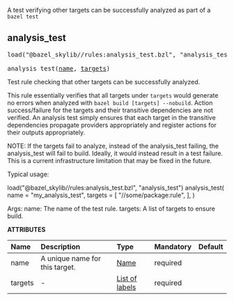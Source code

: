 <!-- Generated with Stardoc: http://skydoc.bazel.build -->

A test verifying other targets can be successfully analyzed as part of a `bazel test`

<a id="analysis_test"></a>

## analysis_test

<pre>
load("@bazel_skylib//rules:analysis_test.bzl", "analysis_test")

analysis_test(<a href="#analysis_test-name">name</a>, <a href="#analysis_test-targets">targets</a>)
</pre>

Test rule checking that other targets can be successfully analyzed.

This rule essentially verifies that all targets under `targets` would
generate no errors when analyzed with `bazel build [targets] --nobuild`.
Action success/failure for the targets and their transitive dependencies
are not verified. An analysis test simply ensures that each target in the transitive
dependencies propagate providers appropriately and register actions for their outputs
appropriately.

NOTE: If the targets fail to analyze, instead of the analysis_test failing, the analysis_test
will fail to build. Ideally, it would instead result in a test failure. This is a current
infrastructure limitation that may be fixed in the future.

Typical usage:

  load("@bazel_skylib//rules:analysis_test.bzl", "analysis_test")
  analysis_test(
      name = "my_analysis_test",
      targets = [
          "//some/package:rule",
      ],
  )

Args:
  name: The name of the test rule.
  targets: A list of targets to ensure build.

**ATTRIBUTES**


| Name  | Description | Type | Mandatory | Default |
| :------------- | :------------- | :------------- | :------------- | :------------- |
| <a id="analysis_test-name"></a>name |  A unique name for this target.   | <a href="https://bazel.build/concepts/labels#target-names">Name</a> | required |  |
| <a id="analysis_test-targets"></a>targets |  -   | <a href="https://bazel.build/concepts/labels">List of labels</a> | required |  |


